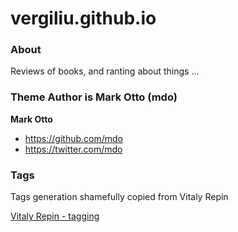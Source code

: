 vergiliu.github.io
==================

### About

Reviews of books, and ranting about things ... 

### Theme Author is Mark Otto (mdo)

**Mark Otto**
- <https://github.com/mdo>
- <https://twitter.com/mdo>

### Tags

Tags generation shamefully copied from Vitaly Repin

[Vitaly Repin - tagging](http://vrepin.org/vr/Tagging/)
